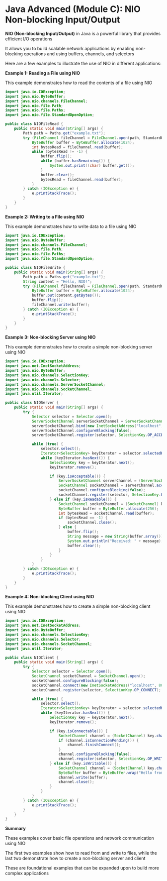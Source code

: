 # Java Advanced (Module C): NIO Non-blocking Input/Output

**NIO (Non-blocking Input/Output)** in Java is a powerful library that provides efficient I/O operations

It allows you to build scalable network applications by enabling non-blocking operations and using buffers, channels, and selectors

Here are a few examples to illustrate the use of NIO in different applications:

**Example 1: Reading a File using NIO**

This example demonstrates how to read the contents of a file using NIO

```java
import java.io.IOException;
import java.nio.ByteBuffer;
import java.nio.channels.FileChannel;
import java.nio.file.Path;
import java.nio.file.Paths;
import java.nio.file.StandardOpenOption;

public class NIOFileRead {
    public static void main(String[] args) {
        Path path = Paths.get("example.txt");
        try (FileChannel fileChannel = FileChannel.open(path, StandardOpenOption.READ)) {
            ByteBuffer buffer = ByteBuffer.allocate(1024);
            int bytesRead = fileChannel.read(buffer);
            while (bytesRead != -1) {
                buffer.flip();
                while (buffer.hasRemaining()) {
                    System.out.print((char) buffer.get());
                }
                buffer.clear();
                bytesRead = fileChannel.read(buffer);
            }
        } catch (IOException e) {
            e.printStackTrace();
        }
    }
}
```

**Example 2: Writing to a File using NIO**

This example demonstrates how to write data to a file using NIO

```java
import java.io.IOException;
import java.nio.ByteBuffer;
import java.nio.channels.FileChannel;
import java.nio.file.Path;
import java.nio.file.Paths;
import java.nio.file.StandardOpenOption;

public class NIOFileWrite {
    public static void main(String[] args) {
        Path path = Paths.get("example.txt");
        String content = "Hello, NIO!";
        try (FileChannel fileChannel = FileChannel.open(path, StandardOpenOption.CREATE, StandardOpenOption.WRITE)) {
            ByteBuffer buffer = ByteBuffer.allocate(1024);
            buffer.put(content.getBytes());
            buffer.flip();
            fileChannel.write(buffer);
        } catch (IOException e) {
            e.printStackTrace();
        }
    }
}
```

**Example 3: Non-blocking Server using NIO**

This example demonstrates how to create a simple non-blocking server using NIO

```java
import java.io.IOException;
import java.net.InetSocketAddress;
import java.nio.ByteBuffer;
import java.nio.channels.SelectionKey;
import java.nio.channels.Selector;
import java.nio.channels.ServerSocketChannel;
import java.nio.channels.SocketChannel;
import java.util.Iterator;

public class NIOServer {
    public static void main(String[] args) {
        try {
            Selector selector = Selector.open();
            ServerSocketChannel serverSocketChannel = ServerSocketChannel.open();
            serverSocketChannel.bind(new InetSocketAddress("localhost", 8080));
            serverSocketChannel.configureBlocking(false);
            serverSocketChannel.register(selector, SelectionKey.OP_ACCEPT);

            while (true) {
                selector.select();
                Iterator<SelectionKey> keyIterator = selector.selectedKeys().iterator();
                while (keyIterator.hasNext()) {
                    SelectionKey key = keyIterator.next();
                    keyIterator.remove();

                    if (key.isAcceptable()) {
                        ServerSocketChannel serverChannel = (ServerSocketChannel) key.channel();
                        SocketChannel socketChannel = serverChannel.accept();
                        socketChannel.configureBlocking(false);
                        socketChannel.register(selector, SelectionKey.OP_READ);
                    } else if (key.isReadable()) {
                        SocketChannel socketChannel = (SocketChannel) key.channel();
                        ByteBuffer buffer = ByteBuffer.allocate(256);
                        int bytesRead = socketChannel.read(buffer);
                        if (bytesRead == -1) {
                            socketChannel.close();
                        } else {
                            buffer.flip();
                            String message = new String(buffer.array()).trim();
                            System.out.println("Received: " + message);
                            buffer.clear();
                        }
                    }
                }
            }
        } catch (IOException e) {
            e.printStackTrace();
        }
    }
}
```

**Example 4: Non-blocking Client using NIO**

This example demonstrates how to create a simple non-blocking client using NIO

```java
import java.io.IOException;
import java.net.InetSocketAddress;
import java.nio.ByteBuffer;
import java.nio.channels.SelectionKey;
import java.nio.channels.Selector;
import java.nio.channels.SocketChannel;
import java.util.Iterator;

public class NIOClient {
    public static void main(String[] args) {
        try {
            Selector selector = Selector.open();
            SocketChannel socketChannel = SocketChannel.open();
            socketChannel.configureBlocking(false);
            socketChannel.connect(new InetSocketAddress("localhost", 8080));
            socketChannel.register(selector, SelectionKey.OP_CONNECT);

            while (true) {
                selector.select();
                Iterator<SelectionKey> keyIterator = selector.selectedKeys().iterator();
                while (keyIterator.hasNext()) {
                    SelectionKey key = keyIterator.next();
                    keyIterator.remove();

                    if (key.isConnectable()) {
                        SocketChannel channel = (SocketChannel) key.channel();
                        if (channel.isConnectionPending()) {
                            channel.finishConnect();
                        }
                        channel.configureBlocking(false);
                        channel.register(selector, SelectionKey.OP_WRITE);
                    } else if (key.isWritable()) {
                        SocketChannel channel = (SocketChannel) key.channel();
                        ByteBuffer buffer = ByteBuffer.wrap("Hello from NIO Client".getBytes());
                        channel.write(buffer);
                        channel.close();
                    }
                }
            }
        } catch (IOException e) {
            e.printStackTrace();
        }
    }
}
```

**Summary**

These examples cover basic file operations and network communication using NIO

The first two examples show how to read from and write to files, while the last two demonstrate how to create a non-blocking server and client

These are foundational examples that can be expanded upon to build more complex applications
